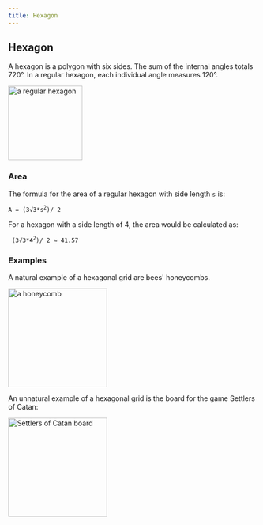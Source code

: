 ```yaml
---
title: Hexagon
---
```

## Hexagon

A hexagon is a polygon with six sides. The sum of the internal angles totals 720°. In a regular hexagon, each individual angle measures 120°.

<img src=https://upload.wikimedia.org/wikipedia/commons/thumb/c/cb/Hexagon_1.svg/2000px-Hexagon_1.svg.png  alt="a regular hexagon" height="150" />

### Area
The formula for the area of a regular hexagon with side length `s` is:

<code>A = (3√3*s<sup>2</sup>)/ 2</code>

For a hexagon with a side length of 4, the area would be calculated as:

<code> (3√3*<b>4</b><sup>2</sup>)/ 2 ≈ 41.57</code>

### Examples
A natural example of a hexagonal grid are bees' honeycombs.

<img src=https://upload.wikimedia.org/wikipedia/commons/3/3d/Honeycomb_15_03_2012.jpg alt="a honeycomb" height="200" /></br>

An unnatural example of a hexagonal grid is the board for the game Settlers of Catan:

<img src=https://cdn.pixabay.com/photo/2014/11/13/16/55/board-game-529581_960_720.jpg alt="Settlers of Catan board" height="200" />


